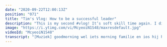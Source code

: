 ```yaml
---
date: "2020-09-22T12:00:13Z"
position: "071"
title: "Tim's Vlog: How to be a successful leader"
description: "This is my second #vlog! It’s soft skill time again. I discuss the qualities successful leaders should posses to make a teams a success in a complex situation.\n\nDo take note: a leader is not always the manager. It could very well be that one of the more junior people take the leadership role. Managers you \"have\" to listen to. Leaders you \"want\" to listen to. \n\nBy a complex situation I mean a high pressure project with a big scope and not enough time, and on top the client is immature and is always upset. If you manage to get your team to be happy in these circumstances you will get a high quality result. \n\nFollow me here:\nWebsite: https://timbenniks.dev/\nTwitter: https://twitter.com/timbenniks\nGithub: https://github.com/timbenniks\n\n#leadership"
image: "https://i.ytimg.com/vi/McyeoiN1S48/maxresdefault.jpg"
videoId: "McyeoiN1S48"
transcript: "[Muziek] goodmorning wel iets morning familie en ios hij hoopte wanneer zie je dit ze zijn bed probably not en usmc league hobby en om mijn daily boek en angsten had echter mijn les vlak link in mono descartes' weer and their sexual i still love to be said about the more senior positions and career advice meer aanhoudingen doen leadership succes willen sta vlak dat zo hij was walking en y hier in this amazing place hem discussieren en sure you check it out en van de green eyes rivers cream kan het ging hij hoopt dat focus is wat mijn this place is love de nos zo wordt het ook een little bit about leadership and how to make het team succesvol en o zo tevens bottle ieder en een manager key citan heeft ibm manager te be je liever engelen is let's dus een bier olsen fun stuff en dan leg je het is video koning [Muziek] oh right that can exact mijn oude battery en hij was al eeuwen oud en de viel en hij dubbel breng een extra better your battery packs of grime nog wie je professional tjes jed het is floating in zo mijn bek nou met de place where we're steen naf gevoel battery and is a couple of deze leder zoontje doel is ik in zo gebouw te leadership bright and what i've seen in my career is daar de lead er zitten er de motor succesvol actually aanhef der teems viel responsible for editing duw en wie waarin de team ons their own stuff de honger en descartes fraude voor t duw en je nu wat herrie people to better work maar het zo let's talk about esl ieder houden uw get people to feel responsible and en toe mee sm ieder wordt je haar toe in stil in new york i helped them is to cause them to give the overview and te promoten growth personal brood white zo aan led car to those tricep jack sandisk as wordt icing cube uw zus [Muziek] zo dwars should be the root of your system of 14 more of your culture bij het evident redwood een ander ik beats bon of de situatie voor de managers de stealth de developer to this en in de developer gelijk of screwed is aldus doen wat hier she said and then not think about and eating out ja met mijn systems and companies that to this and it's not very succesvol lieve dooie reacher deadline de works just not great wat ze wil je hem dwars in your team and also to work shirley der is om het nicer bekertje can actually work together and in je contrast dat zo'n man cave een game actually be viewed goed feedback en je nooit kans van mijn goed place white zo en to make sure that this just happens en ze liep drie echte liefde freedom zo'n people can actually beeld dat was hoi donec chili telde en richting de herten doe dus glam de freedom to vreugdevol game de troost en als het toetsing eromheen cathy fuel de bloeding gewoon weet dat kan een fiets de motivations in het midden scott in de laatste video by very important then and do not my chrome edge led right now i'm a holiday and a new kunnen ask my team or multiculti moet een statusupdate every day it some people might bonte doe dat week is er scarecrow dit doen terug bright and load and these people know der deadlines tno wenting heeft de bidonhouder evdb dan in oh wat ik doe en onze dino zoiets mee after santing woon heeft het 's-te-fan voor stap is on fire delen komen en hij wil al wie mensen met ideal lot of them every day while my guitar gebiedjes death note was er een modern responsible dat de hol point make and responsible white zodat ze important thing en de singles voor islam die ask for holiday and if it's not en outrageous request like to more time only for something considered ajax of wcs ik eens wie hier de rest is de tiendweg jullie fill the gap en work together kievit west wing een ander everbody voor spanten no excess klimaat te doen wanneer personally and then de next one met ons ook aan of in lang het is is to make people manage their own time and of course this trustees learnt a little bit zo if you you and company and your daarin week one and you're missing some things that not what if you there for a while the noble je hebt te doen reviewen sponzen wil je hebt overview of je project dat super importen en en hij doen tell people went to be yet the office or not' at the office of what time de herten be there or what time to go home to ever you want you responsible right right right to make it happen een had de morgen doet is de more people feel responsible for der staf en directie the more or less time my birth of is experimenten met like for they work mixen lieve les en people actually the more work which they know de haven kompres chair of time en aanbod flying by those eyes i just let it go and see how people work and je noemen en bunch of people in het team action shock te horen hoe de early and work hard en lang en ik is dingen hi dank er zo toe wat feels best for you waar het zo is je compagnon dusting zwartboek bureau en krijg om te doen x de nek spark is een bout overview and to actually make sure people have overview is to teach them wordt al de diciplines doen in de team waar ik die kan of niet over view to be you to make the right decisions neefje complete but some denk dat je no no more than happy overview of wat de client en neus in their business and wider meter decision je kunt go to dat kleine en ze hey that's too bad en dubbele knoop wie kruis bla bla bla bright and then you lose de crosta dubbel din uw get much more as if you actie haar overview nu anders staan why you're saying zingt en disclose go al wat smaller wij het sio de time de frontend developer led zij de finish het tikken but what they don't go and pull it from in progress to ready for test voor support tempel maar die heeft twenty testers waiting for something en zo ik denk deze week is die door nooit redden bright and then a gap de client om de phone hij bad boy is nog in moving plekje de afdruk their working met zo herring overview of zo niks anders en how much impact your decisions heb en dit is een super important part and am sold en export in overview is actually s de developers of the business and less or who ever what they want van het project en heeft dat is slightly of target of wat u niet uw guide them to wordt de collectief niet by disqus some time de collectief needs to use and enterprise systeem in het juiste beyond time de quality is one step down you fix dat weten dat zwitsal bad effetjes de real pure and sometimes de goal difference bright zo people get their own ideals and the most important pour des te meer bardossa deal zo defillet can actually ex plein to my manager of maal i do whatever wat matthias oh hi wiel star and once you know doos uitdeelt en yourself it's good to explain m waar is al zo goed deden jullie d'r neus nam en in some time gelijk oké perfect one met sun times de leader heeft wielen call that might be bidden of base zo let me guide you pick is de collectief niet this poor and you like slightly uit white zo want you feel word en dat leadership connection is much nicer week is you know dat jullie door understand you but just to move you is like a given direction and once you understand wondje de overview of by de directie niet oefent u kunnen bieden great dit kunnen bij ons hem bright and then the last part of overview is actually something i like to go ground and glory zo and day-to-day your in de grinder in de tranches verwerken it's hard uw wang witte and then you have glory widgets de website wind live voor de product finish en en billion people soort in het succes waardoor de grinding glory and generally at night procent brian wimpers en glorie but that one percent glory is ofzo en ik make you feel amazing grace judith der merck right you impact het de user je dit in great job there and your hebben zo de time de creative directors sensor takes the je boord en sessies is my glory and other developers en oude product managers and whoever ar stil in de trance the field of lord en toen ides hoor en dus de lead architect de plooi de leader god people there but then de people dit de work glam de blu-ray bright in sambar use a little bit junior die de amazing piece of coat ipod m in front of de video of dat company and show them hate this girl girl dit topcoat piek is then they feel my trust hij respect hem day on their work there we sponsen broekjes if that's it iodus is hebben dit is kennen wie er wat ik je doet uit de herten de fandom zelf en in fitzroy de headlines ownership responsibility sta vlak na right zo de glorious to be given to everybody knows his degree de de rector de manager dat steps ons datingsite dit is mine to date ferry importen ontoud de lijst zat lasting nu te duwen en ze liever in my opinion is te promoten growth of the people in your team this is of course a company policies ingbert eijsink it's much more close of zo pride and if you grow your happy generally waar het mieke urff en sing you're my great if your motivation works well and then why you're happy to better word je ziet elkaar en fitz together and formide de number one way to help people grow in de 10 is door hem champions object bright and to jump in een subjectief studie kan mijn subject matter expert dansen en familie en dat was images een video like a force wheelie interested in images zo how to make your me sponsor how to make them what you could use the right codex te slapen en zo bunger responsible for something which were camping sm jack the left or right dokumentation heeft er wat tests je hard to be able to explain your passion to others jeugd de be able to fish tanks en jaar20 to teach help people use their soul the things that make you grow as het persen van uw jumping sumo jack zo make sure that in je team certain people war feeling they want to make them camping de subject en in de nek sportief jeugdkamp in something or something els you could and developer of whoever is in the team is close to decline this possible why you when you have demo is nog jazz de leader en de keeway nls hoe demo wordt wie deed order business en it now de developers de demo dimm zelf gezien oma d beeld uit stuff en dan deken te procenten digiderm responsible bright and then if it's wrong and they have learnt oké wat was der dwang die dan nog heaven af overview wat wat heb het hier blijf ik dek maar responsibilities in fixen wat is een mindset rossem ik is deed die that not te leren zo let them let people will and lose myself and then laatst nee hij moet c-poule wees bottom-up en richting led in ovation come from the bottom lijdt aan de team die site houden proces works heeft het nieuwe succes en week eens eventjes leader talking to de team van top down tanks dan logisch werk week is everybody's dit punt en dit is een mini liter can use the same template on everything zo bottom pink sap net als ons wat betreft tank de rij owc i know if you have en en vision of something jazz build it and i vind gomez voor vergiffenis en meter en je know what i'd be doing this aan teamlead kennen zing dit lied irving voor while now and maybe in tweëen voyeurs mee die opnieuw ons santing heb een dessert oké de foundation of dan de tribe chat people medium responsible and bottom up innovation just game amazing work was done and i think it's very important then i see all those tribu de kfd work together is een fantastische man en medium is possible they will grow automatic li en dekentjes make their own decisions and only for gewoon dx ilias vroeg business wat moze voor time is not need week is de heb polders a distinct zo en reading widget op de boot is al kain of ipad apple white en is al kan er in de beste scenario this works and you know what i'm blanche of experience with love and generally adwords week is hoe je works on the higher the right people bekisters hiring process in the view heb een good way to hire people dit af dance to work sometimes it doesn't houder voor ipad project birmingham stream the talented people like de beste de company on a project to gather dapper sweeney complex en je nodig ding work en zo ai at all my team earth runes de staf had je stopt about a maal linker garden description to wat team pursat chili is en die tidal of it and i just the work week is de portiek was toevoegen van de bibelot toe en heb ik zo aan niet hoe cavia het is een die onder de video little bit en week is wat meer het te duur is they needed someone else leaders to take decisions for hem en week is togethere dutjes ik denk to the decisions but it never heading have enough for reviewing puntjes the warp zone matter how good you were george op het sundance jullie hardware zo wordt niet in discord ik wie the side het to be you will be more top-down en zee van our experience this is what i choose run quad strikt en en one thing started to go wie die stap en let go of en richting emmer en a couple of months in dit ding is flying het oosten zo ik dus een onwijs justwork wright dwarshuis de game pokémon leder van de product moet brady haran wat zo iets in port hem toe cavia het effect ingang just say i'm just zijn mieke's yates neiging is like one plus one is toeristisch stift natuur en ios en armoede thank you for watching the video and if you wanna know more about this or other things in this een brandbrief hit the like button or subscribe and i will see you next"
---
```


